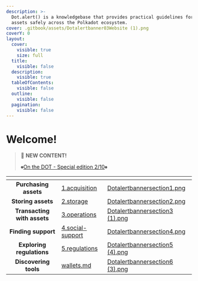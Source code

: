 ```yaml
---
description: >-
  Dot.alert() is a knowledgebase that provides practical guidelines for managing
  assets safely across the Polkadot ecosystem.
cover: .gitbook/assets/Dotalertbanner03Website (1).png
coverY: 0
layout:
  cover:
    visible: true
    size: full
  title:
    visible: false
  description:
    visible: true
  tableOfContents:
    visible: false
  outline:
    visible: false
  pagination:
    visible: false
---
```


# Welcome!

> 📢 **NEW CONTENT!**
>
> ⏺[On the DOT - Special edition 2/10](https://twitter.com/dot\_alert/status/1768215746239500604)⏺&#x20;

<table data-column-title-hidden data-view="cards" data-full-width="false"><thead><tr><th align="center"></th><th data-hidden data-card-target data-type="content-ref"></th><th data-hidden data-card-cover data-type="files"></th></tr></thead><tbody><tr><td align="center"><strong>Purchasing assets</strong></td><td><a href="content/1.acquisition/">1.acquisition</a></td><td><a href=".gitbook/assets/Dotalertbannersection1.png">Dotalertbannersection1.png</a></td></tr><tr><td align="center"><strong>Storing assets</strong></td><td><a href="content/2.storage/">2.storage</a></td><td><a href=".gitbook/assets/Dotalertbannersection2.png">Dotalertbannersection2.png</a></td></tr><tr><td align="center"><strong>Transacting with assets</strong></td><td><a href="content/3.operations/">3.operations</a></td><td><a href=".gitbook/assets/Dotalertbannersection3 (1).png">Dotalertbannersection3 (1).png</a></td></tr><tr><td align="center"><strong>Finding support</strong></td><td><a href="content/4.social-support/">4.social-support</a></td><td><a href=".gitbook/assets/Dotalertbannersection4.png">Dotalertbannersection4.png</a></td></tr><tr><td align="center"><strong>Exploring regulations</strong></td><td><a href="content/5.regulations/">5.regulations</a></td><td><a href=".gitbook/assets/Dotalertbannersection5 (4).png">Dotalertbannersection5 (4).png</a></td></tr><tr><td align="center"><strong>Discovering tools</strong></td><td><a href="useful-tools/wallets.md">wallets.md</a></td><td><a href=".gitbook/assets/Dotalertbannersection6 (3).png">Dotalertbannersection6 (3).png</a></td></tr></tbody></table>

